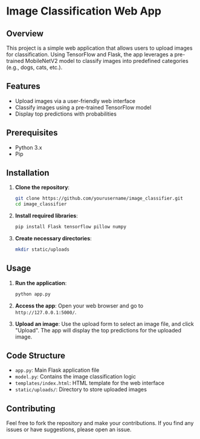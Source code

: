 # Image Classification Web App

## Overview

This project is a simple web application that allows users to upload images for classification. Using TensorFlow and Flask, the app leverages a pre-trained MobileNetV2 model to classify images into predefined categories (e.g., dogs, cats, etc.).

## Features

- Upload images via a user-friendly web interface
- Classify images using a pre-trained TensorFlow model
- Display top predictions with probabilities

## Prerequisites

- Python 3.x
- Pip

## Installation

1. **Clone the repository**:
   ```bash
   git clone https://github.com/yourusername/image_classifier.git
   cd image_classifier
   ```

2. **Install required libraries**:
   ```bash
   pip install Flask tensorflow pillow numpy
   ```

3. **Create necessary directories**:
   ```bash
   mkdir static/uploads
   ```

## Usage

1. **Run the application**:
   ```bash
   python app.py
   ```

2. **Access the app**:
   Open your web browser and go to `http://127.0.0.1:5000/`.

3. **Upload an image**:
   Use the upload form to select an image file, and click "Upload". The app will display the top predictions for the uploaded image.

## Code Structure

- `app.py`: Main Flask application file
- `model.py`: Contains the image classification logic
- `templates/index.html`: HTML template for the web interface
- `static/uploads/`: Directory to store uploaded images

## Contributing

Feel free to fork the repository and make your contributions. If you find any issues or have suggestions, please open an issue.
